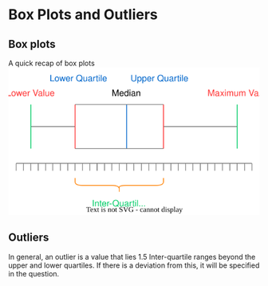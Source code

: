 # Box Plots and Outliers


## Box plots
A quick recap of box plots  
![Example Box Plot](./../../Images/generic_box_plot.drawio.svg)

## Outliers
In general, an outlier is a value that lies 1.5 Inter-quartile ranges beyond the upper and lower quartiles. If there is a deviation from this, it will be specified in the question.


